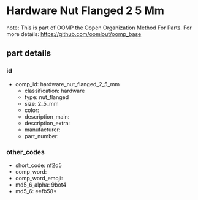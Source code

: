 # Hardware Nut Flanged 2 5 Mm  

note: This is part of OOMP the Oopen Organization Method For Parts. For more details: https://github.com/oomlout/oomp_base

##  part details





### id
* oomp_id: hardware_nut_flanged_2_5_mm
  * classification: hardware
  * type: nut_flanged
  * size: 2_5_mm
  * color: 
  * description_main: 
  * description_extra: 
  * manufacturer: 
  * part_number: 

### other_codes
* short_code: nf2d5
* oomp_word: 
* oomp_word_emoji: 
* md5_6_alpha: 9bot4
* md5_6: eefb58* 